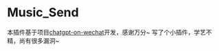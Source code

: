# Music_Send

 本插件基于项目[chatgpt-on-wechat](https://github.com/zhayujie/chatgpt-on-wechat)开发，感谢万分~
 写了个小插件，学艺不精，尚有很多漏洞~